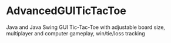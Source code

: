 # AdvancedGUITicTacToe
Java and Java Swing GUI Tic-Tac-Toe with adjustable board size, multiplayer and computer gameplay, win/tie/loss tracking
